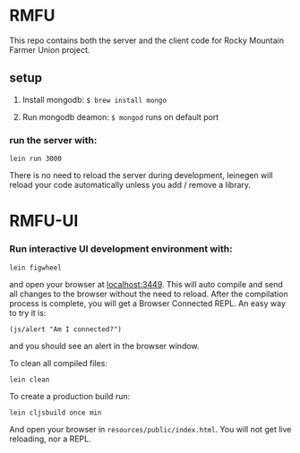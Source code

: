# RMFU

This repo contains both the server and the client 
code for Rocky Mountain Farmer Union project.

## setup

1. Install mongodb: `$ brew install mongo`

2. Run mongodb deamon: `$ mongod` 
runs on default port

### run the server with:

    lein run 3000

There is no need to reload the server during development,
leinegen will reload your code automatically unless 
you add / remove a library.

# RMFU-UI


### Run interactive UI development environment with:

    lein figwheel

and open your browser at [localhost:3449](http://localhost:3449/).
This will auto compile and send all changes to the browser without the
need to reload. After the compilation process is complete, you will
get a Browser Connected REPL. An easy way to try it is:

    (js/alert "Am I connected?")

and you should see an alert in the browser window.

To clean all compiled files:

    lein clean

To create a production build run:

    lein cljsbuild once min

And open your browser in `resources/public/index.html`. You will not
get live reloading, nor a REPL. 